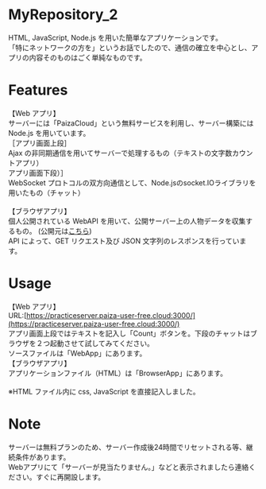 # MyRepository_2

HTML, JavaScript, Node.js を用いた簡単なアプリケーションです。<br>
「特にネットワークの方を」というお話でしたので、通信の確立を中心とし、アプリの内容そのものはごく単純なものです。

# Features

【Web アプリ】<br>
サーバーには「PaizaCloud」という無料サービスを利用し、サーバー構築には Node.js を用いています。<br>
［アプリ画面上段］<br>
Ajax の非同期通信を用いてサーバーで処理するもの（テキストの文字数カウントアプリ）<br>
アプリ画面下段）］<br>
WebSocket プロトコルの双方向通信として、Node.jsのsocket.IOライブラリを用いたもの（チャット）
<br><br>
【ブラウザアプリ】<br>
個人公開されている WebAPI を用いて、公開サーバー上の人物データを収集するもの。
(公開元は[こちら](https://www.umayadia.com/Note/Note028WebAPISample.htm))<br>
API によって、GET リクエスト及び JSON 文字列のレスポンスを行っています。

# Usage

【Web アプリ】<br>
URL:[https://practiceserver.paiza-user-free.cloud:3000/](https://practiceserver.paiza-user-free.cloud:3000/)<br>
アプリ画面上段ではテキストを記入し「Count」ボタンを。下段のチャットはブラウザを２つ起動させて試してみてください。<br>
ソースファイルは「WebApp」にあります。<br>
【ブラウザアプリ】<br>
アプリケーションファイル（HTML）は「BrowserApp」にあります。
<br><br>
※HTML ファイル内に css, JavaScript を直接記入しました。

# Note

サーバーは無料プランのため、サーバー作成後24時間でリセットされる等、継続条件があります。<br>
Webアプリにて「サーバーが見当たりません。」などと表示されましたら連絡ください。すぐに再開設します。
